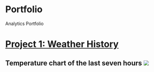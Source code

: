 # Portfolio
Analytics Portfolio
# [Project 1: Weather History](https://github.com/User-Ehmedov-Ferid/Portfolio/blob/main/project1.ipynb)

## Temperature chart of the last seven hours ![](https://github.com/User-Ehmedov-Ferid/Portfolio/blob/main/output1.png)
